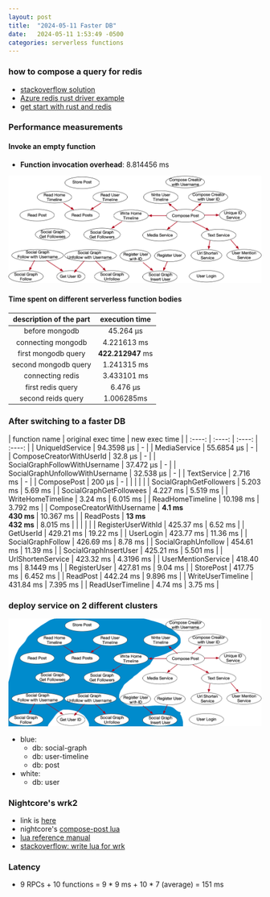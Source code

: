```yaml
---
layout: post
title:  "2024-05-11 Faster DB"
date:   2024-05-11 1:53:49 -0500
categories: serverless functions
---
```

### how to compose a query for redis 
- [stackoverflow solution](https://stackoverflow.com/questions/76809413/using-redis-as-a-key-value-store)
- [Azure redis rust driver example](https://github.com/MicrosoftDocs/azure-docs/blob/main/articles/azure-cache-for-redis/cache-rust-get-started.md)
- [get start with rust and redis](https://medium.com/swlh/tutorial-getting-started-with-rust-and-redis-69041dd38279)

### Performance measurements
#### Invoke an empty function
- <strong>Function invocation overhead</strong>: 8.814456 ms

![call-graph](/assets/2024-05-16/call-graph.png)

#### Time spent on different serverless function bodies

| description of the part | execution time | 
| :----: | :----: |
| before mongodb | 45.264 µs |
| connecting mongodb | 4.221613 ms |
| first mongodb query | <strong>422.212947</strong> ms |
| second mongodb query | 1.241315 ms |
| connecting redis | 3.433101 ms |
| first redis query | 6.476 µs |
| second reids query | 1.006285ms |

### After switching to a faster DB

| function name   | original exec time | new exec time | 
| :----:          |    :----:   |  :----: | :----: |
| UniqueIdService |  94.3598 μs | - | 
| MediaService    |  55.6854 μs | - | 
| ComposeCreatorWithUserId | 32.8 μs | - |
| SocialGraphFollowWithUsername | 37.472 μs | - | 
| SocialGraphUnfollowWithUsername | 32.538 μs | - | 
| TextService | 2.716 ms  | - |
| ComposePost | 200 μs | - | 
| | | |
| SocialGraphGetFollowers | 5.203 ms | 5.69 ms |
| SocialGraphGetFollowees | 4.227 ms | 5.519 ms |
| WriteHomeTimeline | 3.24 ms | 6.015 ms |
| ReadHomeTimeline |  10.198 ms | 3.792 ms |
| ComposeCreatorWithUsername | <strong> 4.1 ms <br> 430 ms </strong> | 10.367 ms | 
| ReadPosts | <strong>13 ms <br> 432 ms</strong> | 8.015 ms | 
| | | |
| RegisterUserWithId | 425.37 ms | 6.52 ms |
| GetUserId | 429.21 ms | 19.22 ms |
| UserLogin | 423.77 ms | 11.36 ms | 
| SocialGraphFollow | 426.69 ms | 8.78 ms |
| SocialGraphUnfollow | 454.61 ms | 11.39 ms |
| SocialGraphInsertUser | 425.21 ms | 5.501 ms | 
| UrlShortenService | 423.32 ms | 4.3196 ms | 
| UserMentionService | 418.40 ms | 8.1449 ms | 
| RegisterUser | 427.81 ms | 9.04 ms | 
| StorePost | 417.75 ms | 6.452 ms | 
| ReadPost | 442.24 ms | 9.896 ms | 
| WriteUserTimeline | 431.84 ms | 7.395 ms |
| ReadUserTimeline | 4.74 ms | 3.75 ms |

### deploy service on 2 different clusters
 ![call-graph-2](/assets/2024-05-16/call-graph-2.png)

- blue: 
  + db: social-graph 
  + db: user-timeline
  + db: post
- white:
  + db: user

### Nightcore's wrk2
- link is [here](https://github.com/ut-osa/nightcore-benchmarks/tree/master/misc/wrk2)
- nightcore's [compose-post lua](https://github.com/ut-osa/nightcore-benchmarks/blob/master/workloads/DeathStarBench/socialNetwork/wrk2_scripts/compose-post.lua)
- [lua reference manual](https://www.lua.org/manual/5.3/manual.html)
- [stackoverflow: write lua for wrk](https://stackoverflow.com/questions/68465947/wrk-with-lua-script-generating-multiple-post-requests-with-different-body)


### Latency

- 9 RPCs + 10 functions = 9 * 9 ms + 10 * 7 (average) = 151 ms

